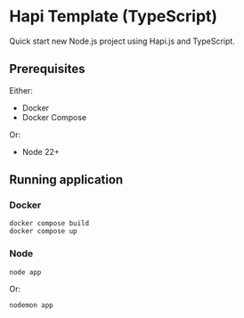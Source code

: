 # Hapi Template (TypeScript)
Quick start new Node.js project using Hapi.js and TypeScript.

## Prerequisites

Either:
- Docker
- Docker Compose

Or:
- Node 22+

## Running application
### Docker
```
docker compose build
docker compose up
```

### Node
```
node app
```
Or:
```
nodemon app
```

